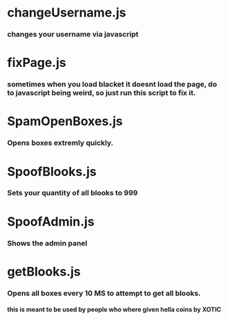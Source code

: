 # changeUsername.js
### changes your username via javascript
# fixPage.js
### sometimes when you load blacket it doesnt load the page, do to javascript being weird, so just run this script to fix it.
# SpamOpenBoxes.js
### Opens boxes extremly quickly.
# SpoofBlooks.js
### Sets your quantity of all blooks to 999
# SpoofAdmin.js
### Shows the admin panel
# getBlooks.js
### Opens all boxes every 10 MS to attempt to get all blooks.
#### this is meant to be used by people who where given hella coins by XOTIC
